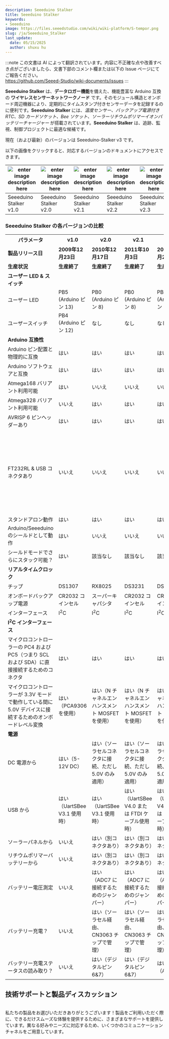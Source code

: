 ```yaml
---
description: Seeeduino Stalker
title: Seeeduino Stalker
keywords:
- Seeeduino 
image: https://files.seeedstudio.com/wiki/wiki-platform/S-tempor.png
slug: /ja/Seeeduino_Stalker
last_update:
  date: 05/15/2025
  author: shuxu hu
---
```

:::note
この文書は AI によって翻訳されています。内容に不正確な点や改善すべき点がございましたら、文書下部のコメント欄または以下の Issue ページにてご報告ください。  
https://github.com/Seeed-Studio/wiki-documents/issues
:::

**Seeeduino Stalker** は、**データロガー機能**を備えた、機能豊富な Arduino 互換の **ワイヤレスセンサーネットワークノード** です。そのモジュール構造とオンボード周辺機器により、定期的にタイムスタンプ付きセンサーデータを記録するのに便利です。**Seeeduino Stalker** には、_温度センサー、バックアップ電源付き RTC、SD カードソケット、Bee ソケット、ソーラーリチウムポリマーイオンバッテリーチャージャー_ が搭載されています。**Seeeduino Stalker** は、追跡、監視、制御プロジェクトに最適な候補です。

現在（および最新）のバージョンは Seeeduino-Stalker v3 です。

以下の画像をクリックすると、対応するバージョンのドキュメントにアクセスできます。

|![enter image description here](https://files.seeedstudio.com/wiki/Seeeduino_Stalker/img/Seeeduino-stalker-168.jpg)   |![enter image description here](https://files.seeedstudio.com/wiki/Seeeduino_Stalker/img/Stalkerv21.jpg)   |![enter image description here](https://files.seeedstudio.com/wiki/Seeeduino_Stalker/img/Seeduino_Stalker_v2.1.jpg)   |![enter image description here](https://files.seeedstudio.com/wiki/Seeeduino_Stalker/img/Seeduino_Stalker_v2.2.jpg)   | ![enter image description here](https://files.seeedstudio.com/wiki/Seeeduino_Stalker/img/Seeduino_Stalker_v2.2.jpg)| ![enter image description here](https://files.seeedstudio.com/wiki/Seeeduino_Stalker/img/Seeed_Stalker_v3-6.png)|
|---|---|---|---|---|---|
| Seeeduino Stalker v1.0  |Seeeduino Stalker v2.0   |Seeeduino Stalker v2.1   |Seeeduino Stalker v2.2   | Seeeduino Stalker v2.3  | Seeeduino-Stalker v3  |

### Seeeduino Stalker の各バージョンの比較  

<table >
<tr>
<th> パラメータ
</th>
<th> v1.0
</th>
<th> v2.0
</th>
<th> v2.1
</th>
<th> v2.2
</th>
<th> v2.3
</th>
<th> v3
</th>
<th> 備考
</th></tr>
<tr >
<td > <strong><font >製品リリース日</font></strong>
</td>
<td > <strong><font >2009年12月23日</font></strong>
</td>
<td > <strong><font >2010年12月17日</font></strong>
</td>
<td > <strong><font >2011年10月3日</font></strong>
</td>
<td > <strong><font >2011年12月27日</font></strong>
</td>
<td > <strong><font >2011年12月29日</font></strong>
</td>
<td > <strong><font >2014年6月6日</font></strong>
</td>
<td >
</td></tr>
<tr >
<td > <strong>生産状況</strong>
</td>
<td > <strong><font >生産終了</font></strong>
</td>
<td > <strong><font >生産終了</font></strong>
</td>
<td > <strong><font >生産終了</font></strong>
</td>
<td > <strong><font >生産終了</font></strong>
</td>
<td > <strong><font>生産中</font></strong>
</td>
<td > <strong><font >生産中</font></strong>
</td>
<td >
</td></tr>
<tr >
<td> <strong>ユーザー LED &amp; スイッチ</strong>
</td>
<td>
</td>
<td>
</td>
<td>
</td>
<td>
</td>
<td>
</td>
<td>
</td>
<td>
</td></tr>
<tr >
<td> ユーザー LED
</td>
<td> PB5 (Arduino ピン 13)
</td>
<td> PB0 (Arduino ピン 8)
</td>
<td> PB0 (Arduino ピン 8)
</td>
<td> PB5 (Arduino ピン 13)
</td>
<td> PB5 (Arduino ピン 13)
</td>
<td> PB0 (Arduino ピン 13)
</td>
<td>
</td></tr>
<tr >
<td> ユーザースイッチ
</td>
<td> PB4 (Arduino ピン 12)
</td>
<td> なし
</td>
<td> なし
</td>
<td> なし
</td>
<td> なし
</td>
<td> なし
</td>
<td>
</td></tr>
<tr >
<td> <strong>Arduino 互換性</strong>
</td>
<td>
</td>
<td>
</td>
<td>
</td>
<td>
</td>
<td>
</td>
<td>
</td>
<td>
</td></tr>
<tr >
<td> Arduino ピン配置と物理的に互換
</td>
<td> はい
</td>
<td> はい
</td>
<td> はい
</td>
<td> はい
</td>
<td> はい
</td>
<td> はい
</td>
<td> Diecimila/Duemilanove/UNO と互換
</td></tr>
<tr >
<td> Arduino ソフトウェアと互換
</td>
<td> はい
</td>
<td> はい
</td>
<td> はい
</td>
<td> はい
</td>
<td> はい
</td>
<td> はい
</td>
<td> ブートローダーがプリロード済み
</td></tr>
<tr >
<td> Atmega168 バリアント利用可能
</td>
<td> はい
</td>
<td> いいえ
</td>
<td> いいえ
</td>
<td> いいえ
</td>
<td> いいえ
</td>
<td> いいえ
</td>
<td>
</td></tr>
<tr >
<td> Atmega328 バリアント利用可能
</td>
<td> いいえ
</td>
<td> はい
</td>
<td> はい
</td>
<td> はい
</td>
<td> はい
</td>
<td> はい
</td>
<td>
</td></tr>
<tr >
<td> AVRISP 6 ピンヘッダーあり
</td>
<td> はい
</td>
<td> はい
</td>
<td> はい
</td>
<td> はい
</td>
<td> はい
</td>
<td> はい
</td>
<td>
</td></tr>
<tr >
<td> FT232RL &amp; USB コネクタあり
</td>
<td> いいえ
</td>
<td> いいえ
</td>
<td> いいえ
</td>
<td> いいえ
</td>
<td> いいえ
</td>
<td> いいえ
</td>
<td> 両バージョンで「UartSBee V3.1」または<strong>V4.0</strong>を別途購入し、Arduino IDE を使用してプログラムをダウンロードする必要があります。UartSBee に接続するためのコネクタが両バージョンに存在します。マイクロコントローラーのリセットは DTR によって自動的に制御されます。
</td></tr>
<tr >
<td> スタンドアロン動作
</td>
<td> はい
</td>
<td> はい
</td>
<td> はい
</td>
<td> はい
</td>
<td> はい
</td>
<td> はい
</td>
<td>
</td></tr>
<tr >
<td> Arduino/Seeeduino のシールドとして動作
</td>
<td> はい
</td>
<td> いいえ
</td>
<td> いいえ
</td>
<td> いいえ
</td>
<td> いいえ
</td>
<td> いいえ
</td>
<td>
</td></tr>
<tr >
<td> シールドモードでさらにスタック可能？
</td>
<td> はい
</td>
<td> 該当なし
</td>
<td> 該当なし
</td>
<td> 該当なし
</td>
<td> 該当なし
</td>
<td> 該当なし
</td>
<td> I<sup>2</sup>C インターフェースを使用
</td></tr>
<tr >
<td> <strong>リアルタイムクロック</strong>
</td>
<td>
</td>
<td>
</td>
<td>
</td>
<td>
</td>
<td>
</td>
<td>
</td>
<td>
</td></tr>
<tr >
<td> チップ
</td>
<td> DS1307
</td>
<td> RX8025
</td>
<td> DS3231
</td>
<td> DS3231
</td>
<td> DS3231
</td>
<td> DS1337
</td>
<td>
</td></tr>
<tr >
<td> オンボードバックアップ電源
</td>
<td> CR2032 コインセル
</td>
<td> スーパーキャパシタ
</td>
<td> CR2032 コインセル
</td>
<td> CR2032 コインセル
</td>
<td> CR2032 コインセル
</td>
<td> CR1220 コインセル
</td>
<td>
</td></tr>
<tr >
<td> インターフェース
</td>
<td> I<sup>2</sup>C
</td>
<td> I<sup>2</sup>C
</td>
<td> I<sup>2</sup>C
</td>
<td> I<sup>2</sup>C
</td>
<td> I<sup>2</sup>C
</td>
<td> I<sup>2</sup>C
</td>
<td>
</td></tr>
<tr >
<td> <strong>I<sup>2</sup>C インターフェース</strong>
</td>
<td>
</td>
<td>
</td>
<td>
</td>
<td>
</td>
<td>
</td>
<td>
</td>
<td>
</td></tr>
<tr >
<td> マイクロコントローラーの PC4 および PC5（つまり SCL および SDA）に直接接続するためのコネクタ
</td>
<td> はい
</td>
<td> はい
</td>
<td> はい
</td>
<td> はい
</td>
<td> はい
</td>
<td> はい
</td>
<td>
</td></tr>
<tr >
<td> マイクロコントローラーが 3.3V モードで動作している間に 5.0V デバイスに接続するためのオンボードレベル変換
</td>
<td> はい（PCA9306 を使用）
</td>
<td> はい（N チャネルエンハンスメント MOSFET を使用）
</td>
<td> はい（N チャネルエンハンスメント MOSFET を使用）
</td>
<td> はい（N チャネルエンハンスメント MOSFET を使用）
</td>
<td> はい（N チャネルエンハンスメント MOSFET を使用）
</td>
<td> はい（N チャネルエンハンスメント MOSFET を使用）
</td>
<td>
</td></tr>
<tr >
<td> <strong>電源</strong>
</td>
<td>
</td>
<td>
</td>
<td>
</td>
<td>
</td>
<td>
</td>
<td>
</td>
<td>
</td></tr>
<tr >
<td> DC 電源から
</td>
<td> はい（5-12V DC）
</td>
<td> はい（ソーラセルコネクタに接続、ただし 5.0V のみ適用）
</td>
<td> はい（ソーラセルコネクタに接続、ただし 5.0V のみ適用）
</td>
<td> はい（ソーラセルコネクタに接続、ただし 5.0V のみ適用）
</td>
<td> はい（ソーラセルコネクタに接続、ただし 5.0V のみ適用）
</td>
<td> はい（ソーラセルコネクタに接続、ただし 5.0V のみ適用）
</td>
<td>
</td></tr>
<tr >
<td> USB から
</td>
<td> はい（UartSBee V3.1 使用時）
</td>
<td> はい（UartSBee V3.1 使用時）
</td>
<td> はい（UartSBee V4.0 または FTDI ケーブル使用時）
</td>
<td> はい（UartSBee V4.0 または FTDI ケーブル使用時）
</td>
<td> はい（UartSBee V4.0 または FTDI ケーブル使用時）
</td>
<td> はい（UartSBee V4.0 または FTDI ケーブル使用時）
</td>
<td>
</td></tr>
<tr >
<td> ソーラーパネルから
</td>
<td> いいえ
</td>
<td> はい（別コネクタあり）
</td>
<td> はい（別コネクタあり）
</td>
<td> はい（別コネクタあり）
</td>
<td> はい（別コネクタあり）
</td>
<td> はい（別コネクタあり）
</td>
<td>
</td></tr>
<tr >
<td> リチウムポリマーバッテリーから
</td>
<td> いいえ
</td>
<td> はい（別コネクタあり）
</td>
<td> はい（別コネクタあり）
</td>
<td> はい（別コネクタあり）
</td>
<td> はい（別コネクタあり）
</td>
<td> はい（別コネクタあり）
</td>
<td>
</td></tr>
<tr >
<td> バッテリー電圧測定
</td>
<td> いいえ
</td>
<td> はい（ADC7 に接続するためのジャンパー）
</td>
<td> はい（ADC7 に接続するためのジャンパー）
</td>
<td> はい（ADC7 に接続するためのジャンパー）
</td>
<td> はい（ADC7 に接続するためのジャンパー）
</td>
<td> はい（バッテリー電圧が ADC7 に接続）
</td>
<td>
</td></tr>
<tr >
<td> バッテリー充電？
</td>
<td> いいえ
</td>
<td> はい（ソーラセル経由、CN3063 チップで管理）
</td>
<td> はい（ソーラセル経由、CN3063 チップで管理）
</td>
<td> はい（ソーラセル経由、CN3063 チップで管理）
</td>
<td> はい（ソーラセル経由、CN3063 チップで管理）
</td>
<td> はい（ソーラセル経由、CN3065 チップで管理）
</td>
<td>
</td></tr>
<tr >
<td> バッテリー充電ステータスの読み取り？
</td>
<td> いいえ
</td>
<td> はい（デジタルピン 6&amp;7）
</td>
<td> はい（デジタルピン 6&amp;7）
</td>
<td> はい（ADC6）
</td>
<td> はい（ADC6）
</td>
<td> はい（ADC6）
</td>
<td>
</td></tr></table>

## 技術サポートと製品ディスカッション

<br />
私たちの製品をお選びいただきありがとうございます！製品をご利用いただく際に、できるだけスムーズな体験を提供するために、さまざまなサポートを提供しています。異なる好みやニーズに対応するため、いくつかのコミュニケーションチャネルをご用意しています。

<div class="button_tech_support_container">
<a href="https://forum.seeedstudio.com/" class="button_forum"></a> 
<a href="https://www.seeedstudio.com/contacts" class="button_email"></a>
</div>

<div class="button_tech_support_container">
<a href="https://discord.gg/eWkprNDMU7" class="button_discord"></a> 
<a href="https://github.com/Seeed-Studio/wiki-documents/discussions/69" class="button_discussion"></a>
</div>